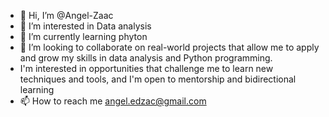 - 👋 Hi, I’m @Angel-Zaac
- 👀 I’m interested in Data analysis
- 🌱 I’m currently learning phyton 
- 💞️ I’m looking to collaborate on real-world projects that allow me to apply and grow my skills in data analysis and Python programming.
- I'm interested in opportunities that challenge me to learn new techniques and tools, and I'm open to mentorship and bidirectional learning
- 📫 How to reach me angel.edzac@gmail.com

<!---
Angel-Zaac/Angel-Zaac is a ✨ special ✨ repository because its `README.md` (this file) appears on your GitHub profile.
You can click the Preview link to take a look at your changes.
--->
